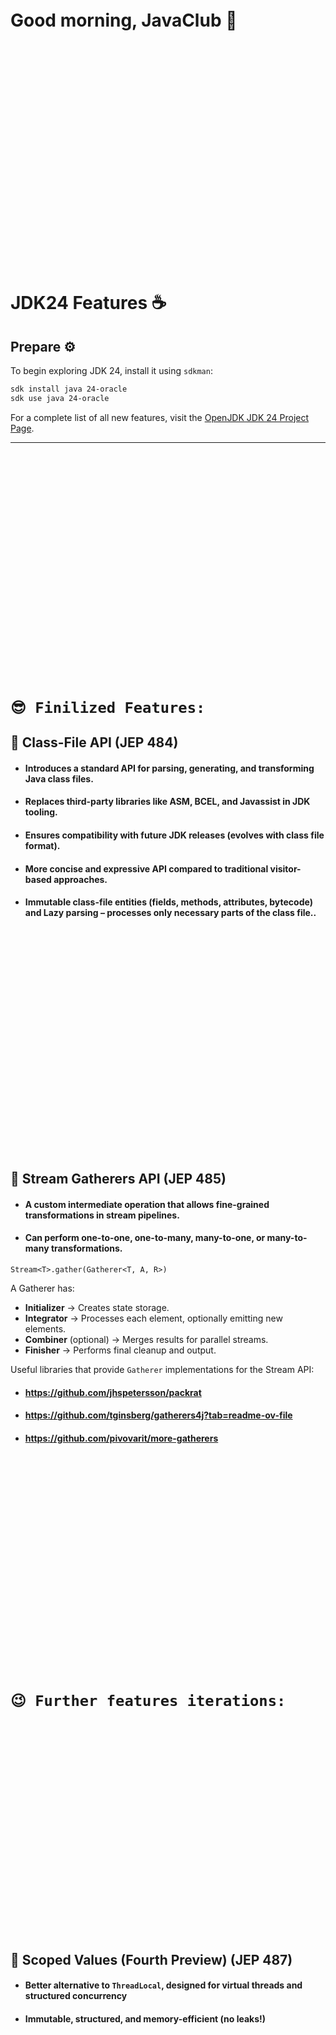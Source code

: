 <br>
<br>
<br>
<br>
<br>
<br>
<br>
<br>
<br>
<br>
<br>
<br>
<br>
<br>
<br>
<br>
<br>
<br>
<br>
<br>
<br>

# Good morning, JavaClub 👋

<br>
<br>
<br>
<br>
<br>
<br>
<br>
<br>
<br>
<br>
<br>
<br>
<br>
<br>
<br>
<br>
<br>
<br>
<br>
<br>
<br>

# JDK24 Features ☕️

## Prepare ⚙️

To begin exploring JDK 24, install it using `sdkman`:

```bash
sdk install java 24-oracle
sdk use java 24-oracle
```

For a complete list of all new features, visit the [OpenJDK JDK 24 Project Page](https://openjdk.java.net/projects/jdk/24/).

---

<br>
<br>
<br>
<br>
<br>
<br>
<br>
<br>
<br>
<br>
<br>
<br>
<br>
<br>
<br>
<br>
<br>
<br>
<br>
<br>
<br>

# `😎 Finilized Features:`

## 📍 **Class-File API (JEP 484)**
- #### Introduces a standard API for parsing, generating, and transforming Java class files.
- #### Replaces third-party libraries like ASM, BCEL, and Javassist in JDK tooling.
- #### Ensures compatibility with future JDK releases (evolves with class file format).
- #### More concise and expressive API compared to traditional visitor-based approaches. 
- #### Immutable class-file entities (fields, methods, attributes, bytecode) and Lazy parsing – processes only necessary parts of the class file.. 

<br>
<br>
<br>
<br>
<br>
<br>
<br>
<br>
<br>
<br>
<br>
<br>
<br>
<br>
<br>
<br>
<br>
<br>
<br>
<br>
<br>

## 📍 **Stream Gatherers API (JEP 485)**

- ####  A custom intermediate operation that allows fine-grained transformations in stream pipelines.
- ####  Can perform one-to-one, one-to-many, many-to-one, or many-to-many transformations.

`Stream<T>.gather(Gatherer<T, A, R>)`

A Gatherer has:
- **Initializer** → Creates state storage.
- **Integrator** → Processes each element, optionally emitting new elements.
- **Combiner** (optional) → Merges results for parallel streams.
- **Finisher** → Performs final cleanup and output.

Useful libraries that provide `Gatherer` implementations for the Stream API:

- #### https://github.com/jhspetersson/packrat
- #### https://github.com/tginsberg/gatherers4j?tab=readme-ov-file
- #### https://github.com/pivovarit/more-gatherers

<br>
<br>
<br>
<br>
<br>
<br>
<br>
<br>
<br>
<br>
<br>
<br>
<br>
<br>
<br>
<br>
<br>
<br>
<br>
<br>

# `😉 Further features iterations:`

<br>
<br>
<br>
<br>
<br>
<br>
<br>
<br>
<br>
<br>
<br>
<br>
<br>
<br>
<br>
<br>
<br>
<br>
<br>
<br>

## 📍 **Scoped Values (Fourth Preview) (JEP 487)**

- ####  Better alternative to `ThreadLocal`, designed for virtual threads and structured concurrency
- #### Immutable, structured, and memory-efficient (no leaks!)

<br>
<br>
<br>
<br>
<br>
<br>
<br>
<br>
<br>
<br>
<br>
<br>
<br>
<br>
<br>
<br>
<br>
<br>
<br>
<br>

## 📍 **Structured Concurrency (Fourth Preview) (JEP 499)**

Structured Concurrency treats related tasks as a unit of work, meaning:

- #### Tasks start together, complete together, and fail together.
- #### Errors & cancellations are handled at the parent level.
- #### Eliminates thread leaks (no orphaned tasks running indefinitely).
- #### Improves observability (easy to see task relationships in logs & thread dumps).

<br>
<br>
<br>
<br>
<br>
<br>
<br>
<br>
<br>
<br>
<br>
<br>
<br>
<br>
<br>
<br>
<br>
<br>
<br>
<br>

## 📍 **Primitive Types in Patterns, instanceof, and switch (Second Preview) (JEP 488)**

<br>
<br>
<br>
<br>
<br>
<br>
<br>
<br>
<br>
<br>
<br>
<br>
<br>
<br>
<br>
<br>
<br>
<br>
<br>
<br>

## 📍 **Vector API (Ninth Incubator) (JEP 489)**

#### The Vector API will keep incubating until necessary features of Project Valhalla become available as preview features. When that happens, the Vector API will be adapted to use them, and it will be promoted from incubation to preview.

<br>
<br>
<br>
<br>
<br>
<br>
<br>
<br>
<br>
<br>
<br>
<br>
<br>
<br>
<br>
<br>
<br>
<br>
<br>
<br>

## 📍 **Synchronize Virtual Threads without Pinning (JEP 491)**

- #### Virtual threads no longer pin platform (OS) threads in synchronized methods.
- #### Virtual threads now unmount properly, allowing multiple virtual threads to run in parallel.
- #### Makes virtual threads scale properly, fixing synchronization issues

<br>
<br>
<br>
<br>
<br>
<br>
<br>
<br>
<br>
<br>
<br>
<br>
<br>
<br>
<br>
<br>
<br>
<br>
<br>
<br>

## 📍 **Flexible Constructor Bodies (Third Preview) (JEP 492)**

- #### Allows argument validation before calling super()
- #### Reduces reliance on helper methods or intermediate constructors

<br>
<br>
<br>
<br>
<br>
<br>
<br>
<br>
<br>
<br>
<br>
<br>
<br>
<br>
<br>
<br>
<br>
<br>
<br>
<br>

## 📍 **Simple Source Files and Instance Main Methods (Fourth Preview) (JEP 495)**
## 📍 **Module Import Declarations (Second Preview) (JEP 494)**

<br>
<br>
<br>
<br>
<br>
<br>
<br>
<br>
<br>
<br>
<br>
<br>
<br>
<br>
<br>
<br>
<br>
<br>
<br>
<br>

# `🆕 What's new:`

<br>
<br>
<br>
<br>
<br>
<br>
<br>
<br>
<br>
<br>
<br>
<br>
<br>
<br>
<br>
<br>
<br>
<br>
<br>
<br>

## 📍 **Generational Shenandoah (Experimental) (JEP 404)**

The Shenandoah garbage collector is an ultra-low pause time garbage collector. It has been available for production use since Java 15 and has been designed to dramatically reduce garbage collection pause times, regardless of the heap size that is used.

JEP 404 makes Shenandoah generational, meaning:
- #### Young Generation: Short-lived objects (frequent minor collections).
- ####  Old Generation: Long-lived objects (infrequent major collections).
- ####  Less frequent full-heap scans → Lower GC overhead.

``java ... -XX:+UseShenandoahGC -XX:+UnlockExperimentalVMOptions -XX:ShenandoahGCMode=generational``

<br>
<br>
<br>
<br>
<br>
<br>
<br>
<br>
<br>
<br>
<br>
<br>
<br>
<br>
<br>
<br>
<br>
<br>
<br>
<br>

## 📍 **Compact Object Headers (Experimental) (JEP 450)**

- #### Goal is to the size of Java object headers on 64-bit architectures (from 128 bits to 64 bits or less)

Can be enabled as follows:

``java -XX:+UnlockExperimentalVMOptions -XX:+UseCompactObjectHeaders MyApp
``

The plan is to enable it by default in future releases.


<br>
<br>
<br>
<br>
<br>
<br>
<br>
<br>
<br>
<br>
<br>
<br>
<br>
<br>
<br>
<br>
<br>
<br>
<br>
<br>

## 📍 **Late Barrier Expansion for G1 (JEP 475)*

The G1 (Garbage-First) GC relies on write barriers to track memory changes.

`Before JEP 475:` Write barriers were expanded early in the JIT compilation phase, increasing compiled code size.

`After JEP 475:` The JIT delays expanding write barriers until late in compilation, reducing overhead. 

- #### Smaller compiled code size → Less JIT compilation time.
- #### Faster execution → Better CPU cache efficiency.
- #### Lower memory usage → Smaller compiled code footprint.

<br>
<br>
<br>
<br>
<br>
<br>
<br>
<br>
<br>
<br>
<br>
<br>
<br>
<br>
<br>
<br>
<br>
<br>
<br>
<br>

## 📍 **Ahead-of-Time Class Loading & Linking (JEP 483)**

- #### With AOT class loading & linking, the JVM can pre-load and pre-link classes before execution, making applications start faster.

1. Run the application once in "record" mode to capture class loading information: \
 ``java -XX:AOTMode=record -XX:AOTConfiguration=app.aotconf -cp app.jar com.example.App ...
``

2. Create the AOT cache from the recorded configuration:\
   ``java -XX:AOTMode=create -XX:AOTConfiguration=app.aotconf -XX:AOTCache=app.aot -cp app.jar
``

3. Run the application using the AOT cache (faster startup):\
 ``java -XX:AOTCache=app.aot -cp app.jar com.example.App ...
``

<br>
<br>
<br>
<br>
<br>
<br>
<br>
<br>
<br>
<br>
<br>
<br>
<br>
<br>
<br>
<br>
<br>
<br>
<br>
<br>

## 📍 **Linking Run-Time Images without JMODs (JEP 493)**

- #### The option `--enable-linkable-runtime` builds a JDK whose jlink tool can create run-time images without using JMOD files.
- #### Reduces JDK size (~25%)
- #### Works seamlessly with modular JARs & custom runtime images.

**`Not enabled by default`**\
The default build configuration will remain as it is today: The resulting JDK will contain JMOD files and its jlink tool will not be able to operate without them. Whether the JDK build that you get from your preferred vendor contains this feature is up to that vendor.

<br>
<br>
<br>
<br>
<br>
<br>
<br>
<br>
<br>
<br>
<br>
<br>
<br>
<br>
<br>
<br>
<br>
<br>
<br>
<br>

## 📍 **Key Derivation Function API (Preview) (JEP 478)**
## 📍 **Quantum-Resistant Module-Lattice-Based Key Encapsulation Mechanism (JEP 496)**
## 📍 **Quantum-Resistant Module-Lattice-Based Digital Signature Algorithm (JEP 497)**

### These JEPs future-proof Java’s security before quantum computers become a real-world threat.

<br>
<br>
<br>
<br>
<br>
<br>
<br>
<br>
<br>
<br>
<br>
<br>
<br>
<br>
<br>
<br>
<br>
<br>
<br>
<br>

# `🚫🙅‍♂️ Removals, Deprecations, Restrictions:`

<br>
<br>
<br>
<br>
<br>
<br>
<br>
<br>
<br>
<br>
<br>
<br>
<br>
<br>
<br>
<br>
<br>
<br>
<br>
<br>

## 📍 **Remove the Windows 32-bit x86 Port (JEP 479)**
## 📍 **Deprecate the 32-bit x86 Port for Removal (JEP 501)**

<br>
<br>
<br>
<br>
<br>
<br>
<br>
<br>
<br>
<br>
<br>
<br>
<br>
<br>
<br>
<br>
<br>
<br>
<br>
<br>

## 📍 **Permanently Disable the Security Manager (JEP 486)**

- #### Security Manager API was deprecated in JDK 17, and JVM was made to issue warnings in case Security Manager was enabled.
- #### The API will be removed completely in the future releases.

<br>
<br>
<br>
<br>
<br>
<br>
<br>
<br>
<br>
<br>
<br>
<br>
<br>
<br>
<br>
<br>
<br>
<br>
<br>
<br>

## 📍 **ZGC: Remove the Non-Generational Mode (JEP 490)**

#### The Z Garbage Collector (ZGC) is a scalable, low-latency garbage collector.

### `java -XX:+UseZGC`
### `java -XX:+UseZGC -XX:-ZGenerational`

#### The ZGenerational flag is now deprecated, and the warning message will be displayed if it's used

<br>
<br>
<br>
<br>
<br>
<br>
<br>
<br>
<br>
<br>
<br>
<br>
<br>
<br>
<br>
<br>
<br>
<br>
<br>
<br>

## 📍 **Prepare to Restrict the Use of JNI (JEP 472)**

- #### Issue warnings about uses of the Java Native Interface (JNI) and adjust the Foreign Function & Memory (FFM) API to issue warnings in a consistent manner.
- #### JNI Will Require Explicit Approval in Future JDK Versions
- #### Developers must enable JNI manually using:
  `java --enable-native-access=ALL-UNNAMED`\
  or for specific modules:\
  `java --enable-native-access=my.module`

<br>
<br>
<br>
<br>
<br>
<br>
<br>
<br>
<br>
<br>
<br>
<br>
<br>
<br>
<br>
<br>
<br>
<br>
<br>
<br>

## 📍 **Warn upon Use of Memory-Access Methods in sun.misc.Unsafe (JEP 498)**

- #### Methods in `sun.misc.Unsafe` were deprecated for removal and now, a runtime warning is issued when memory-access methods are used
- #### Standard replacements are now available:
  - `VarHandle` API (JDK 9) → For safe on-heap memory access.
  - `MemorySegment` API (JDK 22) → For safe off-heap memory access.
- #### How to Detect & Fix sun.misc.Unsafe Usage
  - `java --sun-misc-unsafe-memory-access=warn`

<br>
<br>
<br>
<br>
<br>
<br>
<br>
<br>
<br>
<br>
<br>
<br>
<br>
<br>
<br>
<br>
<br>
<br>
<br>
<br>

# Don't wait, try out `JDK 24` now! 🎉 ☕️

<br>
<br>
<br>
<br>
<br>
<br>
<br>
<br>
<br>
<br>
<br>
<br>
<br>
<br>
<br>
<br>
<br>
<br>
<br>
<br>

# 🇺🇦🇺🇦🇺🇦 СЛАВА УКРАЇНІ 🇺🇦🇺🇦🇺🇦 СЛАВА ЗСУ 🇺🇦🇺🇦🇺🇦

<br>
<br>
<br>
<br>
<br>
<br>
<br>
<br>
<br>
<br>
<br>
<br>
<br>
<br>
<br>
<br>
<br>
<br>
<br>
<br>
